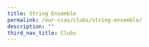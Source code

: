 ```yaml
---
title: String Ensemble
permalink: /our-ccas/clubs/string-ensemble/
description: ""
third_nav_title: Clubs
---
```

